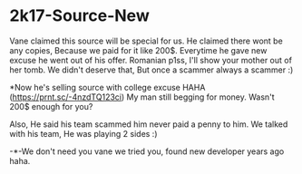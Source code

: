 # 2k17-Source-New
Vane claimed this source will be special for us. He claimed there wont be any copies,
Because we paid for it like 200$. Everytime he gave new excuse he went out of his offer.
Romanian p1ss, I'll show your mother out of her tomb. We didn't deserve that, But once a scammer always a scammer :)

*Now he's selling source with college excuse HAHA (https://prnt.sc/-4nzdTQ123ci)
My man still begging for money. Wasn't 200$ enough for you?

Also, He said his team scammed him never paid a penny to him. We talked with his team, He was playing 2 sides :)

-*-We don't need you vane we tried you, found new developer years ago haha.
